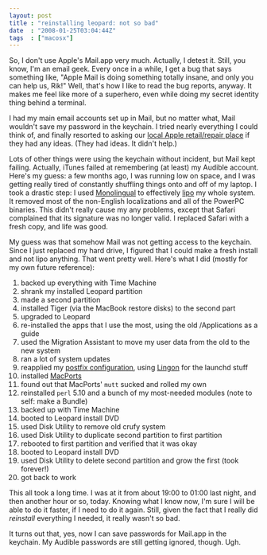 ```yaml
---
layout: post
title : "reinstalling leopard: not so bad"
date  : "2008-01-25T03:04:44Z"
tags  : ["macosx"]
---
```

So, I don't use Apple's Mail.app very much.  Actually, I detest it.  Still, you
know, I'm an email geek.  Every once in a while, I get a bug that says
something like, "Apple Mail is doing something totally insane, and only you can
help us, Rik!"  Well, that's how I like to read the bug reports, anyway.  It
makes me feel like more of a superhero, even while doing my secret identity
thing behind a terminal.

I had my main email accounts set up in Mail, but no matter what, Mail wouldn't
save my password in the keychain.  I tried nearly everything I could think of,
and finally resorted to asking our [local Apple retail/repair
place](http://dclick.com/) if they had any ideas.  (They had ideas.  It didn't
help.)

Lots of other things were using the keychain without incident, but Mail kept
failing.  Actually, iTunes failed at remembering (at least) my Audible account.
Here's my guess:  a few months ago, I was running low on space, and I was
getting really tired of constantly shuffling things onto and off of my laptop.
I took a drastic step: I used
[Monolingual](http://monolingual.sourceforge.net/) to effectively
[lipo](http://developer.apple.com/documentation/Darwin/Reference/ManPages/man1/lipo.1.html)
my whole system.  It removed most of the non-English localizations and all of
the PowerPC binaries.  This didn't really cause my any problems, except that
Safari complained that its signature was no longer valid.  I replaced Safari
with a fresh copy, and life was good.

My guess was that somehow Mail was not getting access to the keychain.  Since I
just replaced my hard drive, I figured that I could make a fresh install and
not lipo anything.  That went pretty well.  Here's what I did (mostly for my
own future reference):

1. backed up everything with Time Machine
1. shrank my installed Leopard partition
1. made a second partition
1. installed Tiger (via the MacBook restore disks) to the second part
1. upgraded to Leopard
1. re-installed the apps that I use the most, using the old /Applications as a guide
1. used the Migration Assistant to move my user data from the old to the new system
1. ran a lot of system updates
1. reapplied my [postfix configuration](http://rjbs.manxome.org/rubric/entry/1297), using [Lingon](http://lingon.sourceforge.net/) for the launchd stuff
1. installed [MacPorts](http://www.macports.org/)
1. found out that MacPorts' `mutt` sucked and rolled my own
1. reinstalled `perl` 5.10 and a bunch of my most-needed modules (note to self: make a Bundle)
1. backed up with Time Machine
1. booted to Leopard install DVD
1. used Disk Utility to remove old crufy system
1. used Disk Utility to duplicate second partition to first partition
1. rebooted to first partition and verified that it was okay
1. booted to Leopard install DVD
1. used Disk Utility to delete second partition and grow the first (took forever!)
1. got back to work

This all took a long time.  I was at it from about 19:00 to 01:00 last night,
and then another hour or so, today.  Knowing what I know now, I'm sure I will
be able to do it faster, if I need to do it again.  Still, given the fact that
I really did *reinstall* everything I needed, it really wasn't so bad.

It turns out that, yes, now I can save passwords for Mail.app in the keychain.
My Audible passwords are still getting ignored, though.  Ugh.

